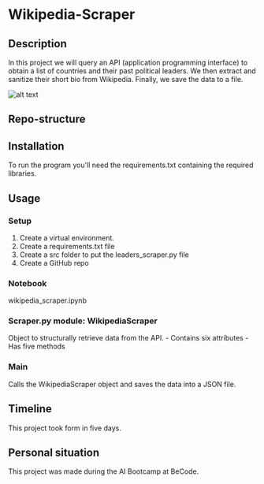 
# Wikipedia-Scraper

## Description
In this project we will query an API (application programming interface) to obtain a list of countries and their past political leaders. We then extract and sanitize their short bio from Wikipedia. Finally, we save the data to a file.

![alt text](https://www.parsehub.com/blog/content/images/size/w2000/2019/10/scrape-wikipedia-articles.jpg)

## Repo-structure


## Installation
To run the program you'll need the requirements.txt containing the required libraries.

## Usage
### Setup
1. Create a virtual environment.
2. Create a requirements.txt file
3. Create a src folder to put the leaders_scraper.py file
4. Create a GitHub repo

### Notebook
wikipedia_scraper.ipynb

### Scraper.py module: WikipediaScraper
Object to structurally retrieve data from the API.
    - Contains six attributes
    - Has five methods

### Main
Calls the WikipediaScraper object and saves the data into a JSON file.

## Timeline
This project took form in five days.

## Personal situation
This project was made during the AI Bootcamp at BeCode.